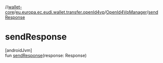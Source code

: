 //[wallet-core](../../../index.md)/[eu.europa.ec.eudi.wallet.transfer.openId4vp](../index.md)/[OpenId4VpManager](index.md)/[sendResponse](send-response.md)

# sendResponse

[androidJvm]\
fun [sendResponse](send-response.md)(response: Response)
